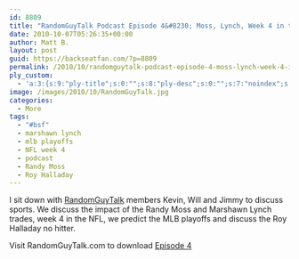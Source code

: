 ```yaml
---
id: 8809
title: "RandomGuyTalk Podcast Episode 4&#8230; Moss, Lynch, Week 4 in the NFL and MLB playoffs"
date: 2010-10-07T05:26:35+00:00
author: Matt B.
layout: post
guid: https://backseatfan.com/?p=8809
permalink: /2010/10/randomguytalk-podcast-episode-4-moss-lynch-week-4-in-the-nfl-and-mlb-playoffs/
ply_custom:
  - 'a:3:{s:9:"ply-title";s:0:"";s:8:"ply-desc";s:0:"";s:7:"noindex";s:0:"";}'
image: /images/2010/10/RandomGuyTalk.jpg
categories:
  - More
tags:
  - "#bsf"
  - marshawn lynch
  - mlb playoffs
  - NFL week 4
  - podcast
  - Randy Moss
  - Roy Halladay
---
```


<div class="entry">
  <p>
    I sit down with <a href="http://www.randomguytalk.com/">RandomGuyTalk</a> members Kevin, Will and Jimmy to discuss sports. We discuss the impact of the Randy Moss and Marshawn Lynch trades, week 4 in the NFL, we predict the MLB playoffs and discuss the Roy Halladay no hitter.
  </p>

  <p>
    Visit RandomGuyTalk.com to download <a href="http://www.randomguytalk.com/journal/2010/10/7/episode-4-all-sportsmoss-lynch-week-4-in-the-nfl-and-no-no-i.html">Episode 4</a>
  </p>
</div>
